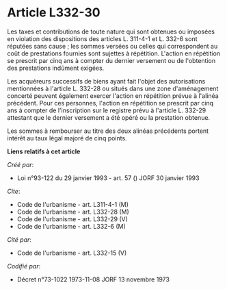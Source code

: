 # Article L332-30

Les taxes et contributions de toute nature qui sont obtenues ou imposées en violation des dispositions des articles L.
311-4-1 et L. 332-6 sont réputées sans cause ; les sommes versées ou celles qui correspondent au coût de prestations fournies
sont sujettes à répétition. L'action en répétition se prescrit par cinq ans à compter du dernier versement ou de l'obtention
des prestations indûment exigées.

Les acquéreurs successifs de biens ayant fait l'objet des autorisations mentionnées à l'article L. 332-28 ou situés dans une
zone d'aménagement concerté peuvent également exercer l'action en répétition prévue à l'alinéa précédent. Pour ces personnes,
l'action en répétition se prescrit par cinq ans à compter de l'inscription sur le registre prévu à l'article L. 332-29
attestant que le dernier versement a été opéré ou la prestation obtenue.

Les sommes à rembourser au titre des deux alinéas précédents portent intérêt au taux légal majoré de cinq points.

**Liens relatifs à cet article**

_Créé par_:

  - Loi n°93-122 du 29 janvier 1993 - art. 57 () JORF 30 janvier 1993

_Cite_:

  - Code de l'urbanisme - art. L311-4-1 (M)
  - Code de l'urbanisme - art. L332-28 (M)
  - Code de l'urbanisme - art. L332-29 (V)
  - Code de l'urbanisme - art. L332-6 (M)

_Cité par_:

  - Code de l'urbanisme - art. L332-15 (V)

_Codifié par_:

  - Décret n°73-1022 1973-11-08 JORF 13 novembre 1973
